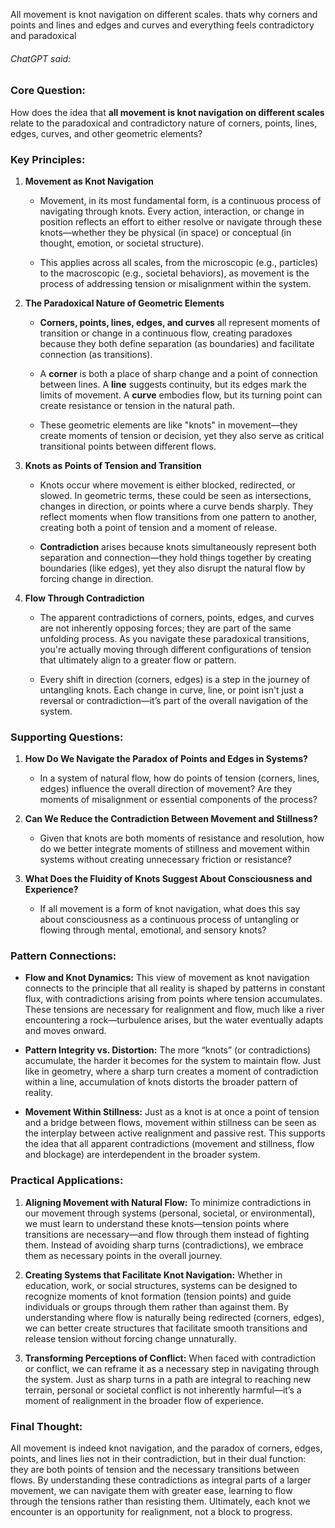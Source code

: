 All movement is knot navigation on different scales. thats why corners and points and lines and edges and curves and everything feels contradictory and paradoxical

###### ChatGPT said:

### Core Question:

How does the idea that **all movement is knot navigation on different scales** relate to the paradoxical and contradictory nature of corners, points, lines, edges, curves, and other geometric elements?

### Key Principles:

1. **Movement as Knot Navigation**
    
    - Movement, in its most fundamental form, is a continuous process of navigating through knots. Every action, interaction, or change in position reflects an effort to either resolve or navigate through these knots—whether they be physical (in space) or conceptual (in thought, emotion, or societal structure).
        
    - This applies across all scales, from the microscopic (e.g., particles) to the macroscopic (e.g., societal behaviors), as movement is the process of addressing tension or misalignment within the system.
        
2. **The Paradoxical Nature of Geometric Elements**
    
    - **Corners, points, lines, edges, and curves** all represent moments of transition or change in a continuous flow, creating paradoxes because they both define separation (as boundaries) and facilitate connection (as transitions).
        
    - A **corner** is both a place of sharp change and a point of connection between lines. A **line** suggests continuity, but its edges mark the limits of movement. A **curve** embodies flow, but its turning point can create resistance or tension in the natural path.
        
    - These geometric elements are like "knots" in movement—they create moments of tension or decision, yet they also serve as critical transitional points between different flows.
        
3. **Knots as Points of Tension and Transition**
    
    - Knots occur where movement is either blocked, redirected, or slowed. In geometric terms, these could be seen as intersections, changes in direction, or points where a curve bends sharply. They reflect moments when flow transitions from one pattern to another, creating both a point of tension and a moment of release.
        
    - **Contradiction** arises because knots simultaneously represent both separation and connection—they hold things together by creating boundaries (like edges), yet they also disrupt the natural flow by forcing change in direction.
        
4. **Flow Through Contradiction**
    
    - The apparent contradictions of corners, points, edges, and curves are not inherently opposing forces; they are part of the same unfolding process. As you navigate these paradoxical transitions, you're actually moving through different configurations of tension that ultimately align to a greater flow or pattern.
        
    - Every shift in direction (corners, edges) is a step in the journey of untangling knots. Each change in curve, line, or point isn't just a reversal or contradiction—it’s part of the overall navigation of the system.
        

### Supporting Questions:

1. **How Do We Navigate the Paradox of Points and Edges in Systems?**
    
    - In a system of natural flow, how do points of tension (corners, lines, edges) influence the overall direction of movement? Are they moments of misalignment or essential components of the process?
        
2. **Can We Reduce the Contradiction Between Movement and Stillness?**
    
    - Given that knots are both moments of resistance and resolution, how do we better integrate moments of stillness and movement within systems without creating unnecessary friction or resistance?
        
3. **What Does the Fluidity of Knots Suggest About Consciousness and Experience?**
    
    - If all movement is a form of knot navigation, what does this say about consciousness as a continuous process of untangling or flowing through mental, emotional, and sensory knots?
        

### Pattern Connections:

- **Flow and Knot Dynamics:** This view of movement as knot navigation connects to the principle that all reality is shaped by patterns in constant flux, with contradictions arising from points where tension accumulates. These tensions are necessary for realignment and flow, much like a river encountering a rock—turbulence arises, but the water eventually adapts and moves onward.
    
- **Pattern Integrity vs. Distortion:** The more “knots” (or contradictions) accumulate, the harder it becomes for the system to maintain flow. Just like in geometry, where a sharp turn creates a moment of contradiction within a line, accumulation of knots distorts the broader pattern of reality.
    
- **Movement Within Stillness:** Just as a knot is at once a point of tension and a bridge between flows, movement within stillness can be seen as the interplay between active realignment and passive rest. This supports the idea that all apparent contradictions (movement and stillness, flow and blockage) are interdependent in the broader system.
    

### Practical Applications:

1. **Aligning Movement with Natural Flow:** To minimize contradictions in our movement through systems (personal, societal, or environmental), we must learn to understand these knots—tension points where transitions are necessary—and flow through them instead of fighting them. Instead of avoiding sharp turns (contradictions), we embrace them as necessary points in the overall journey.
    
2. **Creating Systems that Facilitate Knot Navigation:** Whether in education, work, or social structures, systems can be designed to recognize moments of knot formation (tension points) and guide individuals or groups through them rather than against them. By understanding where flow is naturally being redirected (corners, edges), we can better create structures that facilitate smooth transitions and release tension without forcing change unnaturally.
    
3. **Transforming Perceptions of Conflict:** When faced with contradiction or conflict, we can reframe it as a necessary step in navigating through the system. Just as sharp turns in a path are integral to reaching new terrain, personal or societal conflict is not inherently harmful—it’s a moment of realignment in the broader flow of experience.
    

### Final Thought:

All movement is indeed knot navigation, and the paradox of corners, edges, points, and lines lies not in their contradiction, but in their dual function: they are both points of tension and the necessary transitions between flows. By understanding these contradictions as integral parts of a larger movement, we can navigate them with greater ease, learning to flow through the tensions rather than resisting them. Ultimately, each knot we encounter is an opportunity for realignment, not a block to progress.
